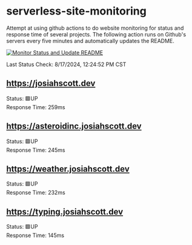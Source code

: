 # serverless-site-monitoring
Attempt at using github actions to do website monitoring for status and response time of several projects. The following action runs on Github's servers every five minutes and automatically updates the README.  

[![Monitor Status and Update README](https://github.com/JosiahSco/serverless-site-monitoring/actions/workflows/monitor.yaml/badge.svg)](https://github.com/JosiahSco/serverless-site-monitoring/actions/workflows/monitor.yaml)

Last Status Check: 8/17/2024, 12:24:52 PM CST

## https://josiahscott.dev
Status: 🟩UP  
Response Time: 259ms

## https://asteroidinc.josiahscott.dev
Status: 🟩UP  
Response Time: 245ms

## https://weather.josiahscott.dev
Status: 🟩UP  
Response Time: 232ms

## https://typing.josiahscott.dev
Status: 🟩UP  
Response Time: 145ms

